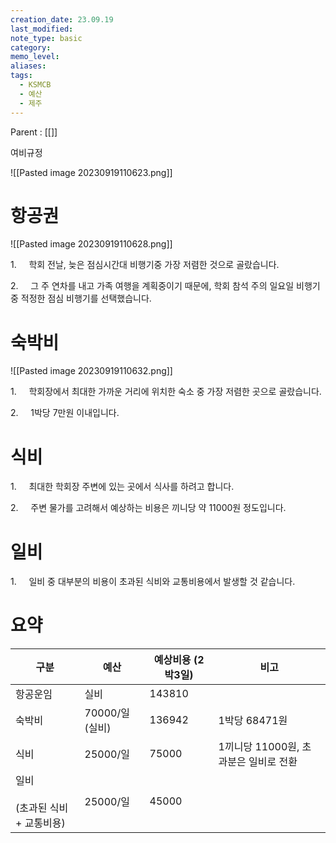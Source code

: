 ```yaml
---
creation_date: 23.09.19
last_modified: 
note_type: basic
category: 
memo_level: 
aliases: 
tags:
  - KSMCB
  - 예산
  - 제주
---
```


Parent : [[]]

여비규정

![[Pasted image 20230919110623.png]]

# 항공권
![[Pasted image 20230919110628.png]]


1.     학회 전날, 늦은 점심시간대 비행기중 가장 저렴한 것으로 골랐습니다.

2.     그 주 연차를 내고 가족 여행을 계획중이기 때문에, 학회 참석 주의 일요일 비행기중 적정한 점심 비행기를 선택했습니다.

# 숙박비
![[Pasted image 20230919110632.png]]


1.     학회장에서 최대한 가까운 거리에 위치한 숙소 중 가장 저렴한 곳으로 골랐습니다.

2.     1박당 7만원 이내입니다.

# 식비

1.     최대한 학회장 주변에 있는 곳에서 식사를 하려고 합니다.

2.     주변 물가를 고려해서 예상하는 비용은 끼니당 약 11000원 정도입니다.

# 일비

1.     일비 중 대부분의 비용이 초과된 식비와 교통비용에서 발생할 것 같습니다.

# 요약

| 구분                                 | 예산            | 예상비용 (2박3일) | 비고                                  |
| ------------------------------------ | --------------- | ----------------- | ------------------------------------- |
| 항공운임                             | 실비            | 143810            |                                       |
| 숙박비                               | 70000/일 (실비) | 136942            | 1박당 68471원                         |
| 식비                                 | 25000/일        | 75000             | 1끼니당 11000원, 초과분은 일비로 전환 |
| 일비<br><br>(초과된 식비 + 교통비용) | 25000/일        | 45000             |                                       |